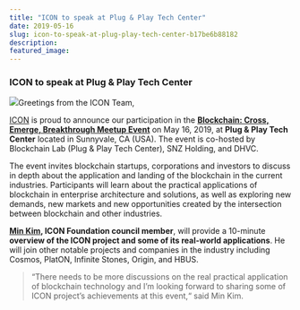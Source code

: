 ```yaml
---
title: "ICON to speak at Plug & Play Tech Center"
date: 2019-05-16
slug: icon-to-speak-at-plug-play-tech-center-b17be6b88182
description:
featured_image:
---
```


### ICON to speak at Plug & Play Tech Center

![](https://cdn-images-1.medium.com/max/800/1*5H8-oPyQfQI2Of-CU1k0hA.png)Greetings from the ICON Team,

[ICON](https://icon.foundation/?lang=en) is proud to announce our participation in the [**Blockchain: Cross, Emerge, Breakthrough Meetup Event**](https://www.eventbrite.com/e/blockchain-meetup-cross-emerge-breakthrough-blockchain-lab-tickets-61287564756?aff=ebdssbdestsearch) on May 16, 2019, at **Plug & Play Tech Center** located in Sunnyvale, CA (USA). The event is co-hosted by Blockchain Lab (Plug & Play Tech Center), SNZ Holding, and DHVC.

The event invites blockchain startups, corporations and investors to discuss in depth about the application and landing of the blockchain in the current industries. Participants will learn about the practical applications of blockchain in enterprise architecture and solutions, as well as exploring new demands, new markets and new opportunities created by the intersection between blockchain and other industries.

[**Min Kim**](https://twitter.com/minhokim)**, ICON Foundation council member**, will provide a 10-minute **overview of the ICON project and some of its real-world applications**. He will join other notable projects and companies in the industry including Cosmos, PlatON, Infinite Stones, Origin, and HBUS.


> “There needs to be more discussions on the real practical application of blockchain technology and I’m looking forward to sharing some of ICON project’s achievements at this event,“ said Min Kim.


